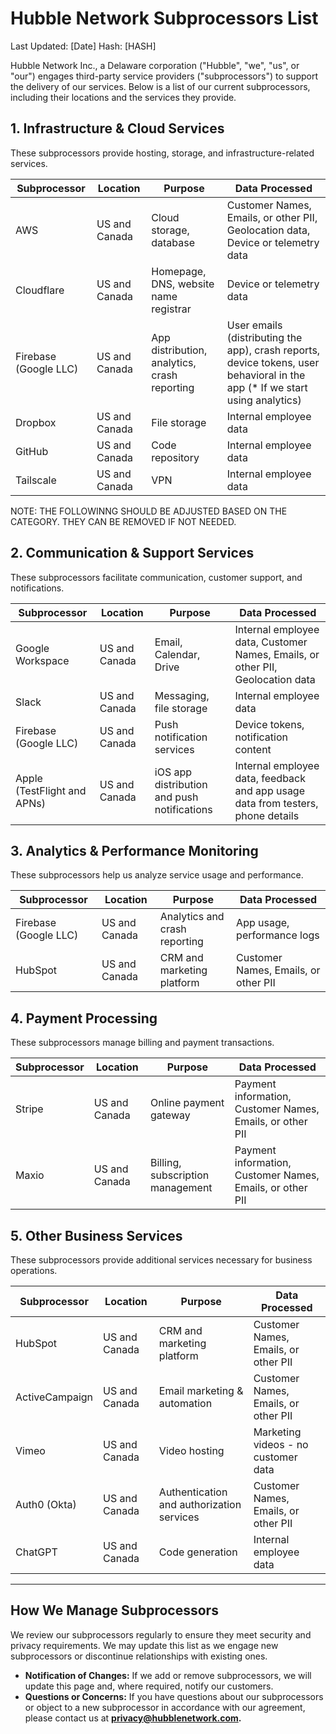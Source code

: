 # Hubble Network Subprocessors List

Last Updated: [Date]
Hash: [HASH]

Hubble Network Inc., a Delaware corporation ("Hubble", "we", "us", or "our") engages third-party service providers ("subprocessors") to support the delivery of our services. Below is a list of our current subprocessors, including their locations and the services they provide.

## 1. Infrastructure & Cloud Services

These subprocessors provide hosting, storage, and infrastructure-related services.

| Subprocessor          | Location   | Purpose                                           | Data Processed                                      |
| --------------------- | ---------- | ------------------------------------------------- | -------------------------------------------------- |
| AWS                   | US and Canada | Cloud storage, database                  | Customer Names, Emails, or other PII, Geolocation data, Device or telemetry data |
| Cloudflare            | US and Canada | Homepage, DNS, website name registrar             | Device or telemetry data                           |
| Firebase (Google LLC) | US and Canada | App distribution, analytics, crash reporting     | User emails (distributing the app), crash reports, device tokens, user behavioral in the app (* If we start using analytics) |
| Dropbox               | US and Canada | File storage                                      | Internal employee data                            |
| GitHub                | US and Canada | Code repository                                   | Internal employee data                            |
| Tailscale             | US and Canada | VPN                                               | Internal employee data                            |

NOTE: THE FOLLOWINNG SHOULD BE ADJUSTED BASED ON THE CATEGORY. THEY CAN BE REMOVED IF NOT NEEDED.

## 2. Communication & Support Services

These subprocessors facilitate communication, customer support, and notifications.

| Subprocessor                | Location   | Purpose                                     | Data Processed                                  |
| --------------------------- | ---------- | ------------------------------------------- | --------------------------------------------- |
| Google Workspace            | US and Canada | Email, Calendar, Drive                      | Internal employee data, Customer Names, Emails, or other PII, Geolocation data |
| Slack                       | US and Canada | Messaging, file storage                     | Internal employee data                        |
| Firebase (Google LLC)       | US and Canada | Push notification services                  | Device tokens, notification content           |
| Apple (TestFlight and APNs) | US and Canada | iOS app distribution and push notifications | Internal employee data, feedback and app usage data from testers, phone details |

## 3. Analytics & Performance Monitoring

These subprocessors help us analyze service usage and performance.

| Subprocessor          | Location   | Purpose                       | Data Processed                                    |
| --------------------- | ---------- | ----------------------------- | ------------------------------------------------ |
| Firebase (Google LLC) | US and Canada | Analytics and crash reporting | App usage, performance logs |
| HubSpot               | US and Canada | CRM and marketing platform    | Customer Names, Emails, or other PII         |


## 4. Payment Processing

These subprocessors manage billing and payment transactions.

| Subprocessor | Location   | Purpose                          | Data Processed                                  |
| ------------ | ---------- | -------------------------------- | --------------------------------------------- |
| Stripe       | US and Canada | Online payment gateway           | Payment information, Customer Names, Emails, or other PII |
| Maxio        | US and Canada | Billing, subscription management | Payment information, Customer Names, Emails, or other PII |

## 5. Other Business Services

These subprocessors provide additional services necessary for business operations.

| Subprocessor        | Location   | Purpose                                     | Data Processed                                  |
| ------------------- | ---------- | ------------------------------------------- | ---------------------------------------------- |
| HubSpot            | US and Canada | CRM and marketing platform                | Customer Names, Emails, or other PII       |
| ActiveCampaign     | US and Canada | Email marketing & automation              | Customer Names, Emails, or other PII       |
| Vimeo              | US and Canada | Video hosting                             | Marketing videos - no customer data           |
| Auth0 (Okta)       | US and Canada | Authentication and authorization services | Customer Names, Emails, or other PII       |
| ChatGPT            | US and Canada | Code generation                           | Internal employee data                        |


---

## How We Manage Subprocessors

We review our subprocessors regularly to ensure they meet security and privacy requirements. We may update this list as we engage new subprocessors or discontinue relationships with existing ones.

- **Notification of Changes:** If we add or remove subprocessors, we will update this page and, where required, notify our customers.
- **Questions or Concerns:** If you have questions about our subprocessors or object to a new subprocessor in accordance with our agreement, please contact us at **[privacy@hubblenetwork.com](mailto:privacy@hubblenetwork.com).**
